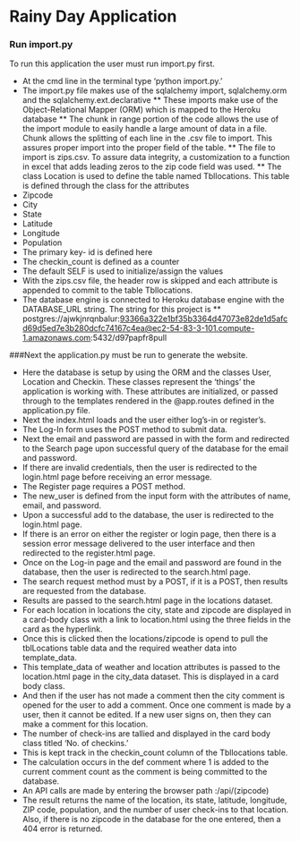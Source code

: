 # Rainy Day Application  
### Run import.py  
To run this application the user must run import.py first.  
*	At the cmd line in the terminal type ‘python import.py.’  
*	The import.py file makes use of the sqlalchemy import, sqlalchemy.orm and the sqlalchemy.ext.declarative
**	These imports make use of the Object-Relational Mapper (ORM) which is mapped to the Heroku database
**	The chunk in range portion of the code allows the use of the import module to easily handle a large amount of data in a file.  Chunk allows the splitting of each line in the .csv file to import.  This assures proper import into the proper field of the table.
**	The file to import is zips.csv.  To assure data integrity, a customization to  a function in excel that adds leading zeros to the zip code field was used.
**	The class Location is used to define the table named Tbllocations.  This table is defined through the class for the attributes
*	Zipcode
*	City
*	State
*	Latitude
*	Longitude
*	Population
*	The primary key- id is defined here
*	The checkin_count is defined as a counter
*	The default SELF is used to initialize/assign the values
*	With the zips.csv file, the header row is skipped and each attribute is appended to commit to the table Tbllocations.
*	The database engine is connected to Heroku database engine with the DATABASE_URL string.  The string for this project is 
**	postgres://ajwkjnrqnbalur:93366a322e1bf35b3364d47073e82de1d5afcd69d5ed7e3b280dcfc74167c4ea@ec2-54-83-3-101.compute-1.amazonaws.com:5432/d97papfr8pull

###Next the application.py must be run to generate the website.
*	Here the database is setup by using the ORM and the classes User, Location and Checkin.  These classes represent the ‘things’ the application is working with.  These attributes are initialized, or passed through to the templates rendered in the @app.routes defined in the application.py file.
*	Next the index.html loads and the user either log’s-in or register’s.
*	The Log-In form uses the POST method to submit data. 
*	Next the email and password are passed in with the form and redirected to the Search page upon successful query of the database for the email and password.	
*	If there are invalid credentials, then the user is redirected to the login.html page before receiving an error message.
*	The Register page requires a POST method.
*	The new_user is defined from the input form with the attributes of name, email, and password.
*	Upon a successful add to the database, the user is redirected to the login.html page.
*	If there is an error on either the register or login page, then there is a session error message delivered to the user interface and then redirected to the register.html page.
*	Once on the Log-in page and the email and password are found in the database, then the user is redirected to the search.html page.
*	The search request method must by a POST, if it is a POST, then results are requested from the database.
*	Results are passed to the search.html page in the locations dataset.
*	For each location in locations the city, state and zipcode are displayed in a card-body class with a link to location.html using the three fields in the card as the hyperlink.
*	Once this is clicked then the locations/zipcode is opend to pull the tblLocations table data and the required weather data into template_data.
*	This template_data of weather and location attributes is passed to the location.html page in the city_data dataset.  This is displayed in a card body class.
*	And then if the user has not made a comment then the city comment is opened for the user to add a comment.  Once one comment is made by a user, then it cannot be edited.  If a new user signs on, then they can make a comment for this location.
*	The number of check-ins are tallied and displayed in the card body class titled ‘No. of checkins.’
*	This is kept track in the checkin_count column of the Tbllocations table.
*	The calculation occurs in the def comment where 1 is added to the current comment count as the comment is being committed to the database.
*	An API calls are made by entering the browser path <host>:/api/(zipcode)
*	The result returns the name of the location, its state, latitude, longitude, ZIP code, population, and the number of user check-ins to that location. Also, if there is no zipcode in the database for the one entered, then a 404 error is returned.





